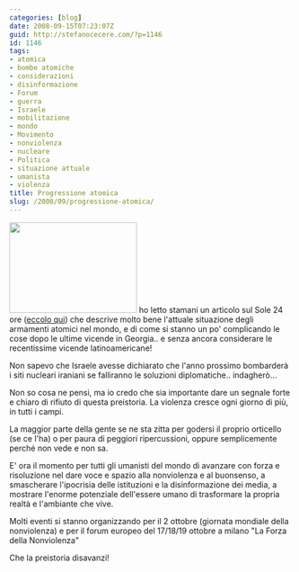 ```yaml
---
categories: [blog]
date: 2008-09-15T07:23:07Z
guid: http://stefanocecere.com/?p=1146
id: 1146
tags:
- atomica
- bombe atomiche
- considerazioni
- disinformazione
- Forum
- guerra
- Israele
- mobilitazione
- mondo
- Movimento
- nonviolenza
- nucleare
- Politica
- situazione attuale
- umanista
- violenza
title: Progressione atomica
slug: /2008/09/progressione-atomica/
---
```


[<img class="alignleft size-medium wp-image-1147" title="missile-nucleare-324x230" src="http://stefanocecere.com/wp-content/uploads/sites/3/2008/09/missile-nucleare-324x230.jpg" alt="" width="227" height="161" srcset="http://stefanocecere.com/wp-content/uploads/sites/3/2008/09/missile-nucleare-324x230.jpg 324w, http://stefanocecere.com/wp-content/uploads/sites/3/2008/09/missile-nucleare-324x230-300x213.jpg 300w" sizes="(max-width: 227px) 100vw, 227px" />](http://stefanocecere.com/wp-content/uploads/sites/3/2008/09/missile-nucleare-324x230.jpg) ho letto stamani un articolo sul Sole 24 ore ([eccolo qui](http://www.ilsole24ore.com/art/SoleOnLine4/Mondo/2008/09/arsenali-nucleari-equilibrio-terrore.shtml)) che descrive molto bene l'attuale situazione degli armamenti atomici nel mondo, e di come si stanno un po' complicando le cose dopo le ultime vicende in Georgia.. e senza ancora considerare le recentissime vicende latinoamericane!

Non sapevo che Israele avesse dichiarato che l'anno prossimo bombarderà i siti nucleari iraniani se falliranno le soluzioni diplomatiche.. indagherò…

Non so cosa ne pensi, ma io credo che sia importante dare un segnale forte e chiaro di rifiuto di questa preistoria. La violenza cresce ogni giorno di più, in tutti i campi.

La maggior parte della gente se ne sta zitta per godersi il proprio orticello (se ce l'ha) o per paura di peggiori ripercussioni, oppure semplicemente perché non vede e non sa.

E' ora il momento per tutti gli umanisti del mondo di avanzare con forza e risoluzione nel dare voce e spazio alla nonviolenza e al buonsenso, a smascherare l'ipocrisia delle istituzioni e la disinformazione dei media, a mostrare l'enorme potenziale dell'essere umano di trasformare la propria realtà e l'ambiante che vive.

Molti eventi si stanno organizzando per il 2 ottobre (giornata mondiale della nonviolenza) e per il forum europeo del 17/18/19 ottobre a milano "La Forza della Nonviolenza"

Che la preistoria disavanzi!